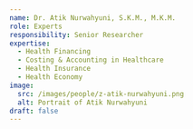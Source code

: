 ```yaml
---
name: Dr. Atik Nurwahyuni, S.K.M., M.K.M.
role: Experts
responsibility: Senior Researcher
expertise:
  - Health Financing
  - Costing & Accounting in Healthcare
  - Health Insurance
  - Health Economy
image:
  src: /images/people/z-atik-nurwahyuni.png
  alt: Portrait of Atik Nurwahyuni
draft: false
---
```

